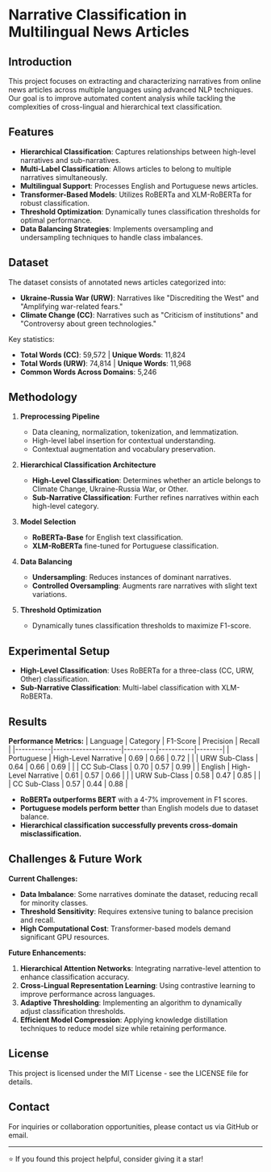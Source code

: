 # Narrative Classification in Multilingual News Articles

## Introduction
This project focuses on extracting and characterizing narratives from online news articles across multiple languages using advanced NLP techniques. Our goal is to improve automated content analysis while tackling the complexities of cross-lingual and hierarchical text classification.

## Features
- **Hierarchical Classification**: Captures relationships between high-level narratives and sub-narratives.
- **Multi-Label Classification**: Allows articles to belong to multiple narratives simultaneously.
- **Multilingual Support**: Processes English and Portuguese news articles.
- **Transformer-Based Models**: Utilizes RoBERTa and XLM-RoBERTa for robust classification.
- **Threshold Optimization**: Dynamically tunes classification thresholds for optimal performance.
- **Data Balancing Strategies**: Implements oversampling and undersampling techniques to handle class imbalances.

## Dataset
The dataset consists of annotated news articles categorized into:
- **Ukraine-Russia War (URW)**: Narratives like "Discrediting the West" and "Amplifying war-related fears."
- **Climate Change (CC)**: Narratives such as "Criticism of institutions" and "Controversy about green technologies."

Key statistics:
- **Total Words (CC)**: 59,572 | **Unique Words**: 11,824
- **Total Words (URW)**: 74,814 | **Unique Words**: 11,968
- **Common Words Across Domains**: 5,246

## Methodology
1. **Preprocessing Pipeline**
   - Data cleaning, normalization, tokenization, and lemmatization.
   - High-level label insertion for contextual understanding.
   - Contextual augmentation and vocabulary preservation.

2. **Hierarchical Classification Architecture**
   - **High-Level Classification**: Determines whether an article belongs to Climate Change, Ukraine-Russia War, or Other.
   - **Sub-Narrative Classification**: Further refines narratives within each high-level category.

3. **Model Selection**
   - **RoBERTa-Base** for English text classification.
   - **XLM-RoBERTa** fine-tuned for Portuguese classification.

4. **Data Balancing**
   - **Undersampling**: Reduces instances of dominant narratives.
   - **Controlled Oversampling**: Augments rare narratives with slight text variations.

5. **Threshold Optimization**
   - Dynamically tunes classification thresholds to maximize F1-score.

## Experimental Setup
- **High-Level Classification**: Uses RoBERTa for a three-class (CC, URW, Other) classification.
- **Sub-Narrative Classification**: Multi-label classification with XLM-RoBERTa.

## Results
**Performance Metrics:**
| Language  | Category            | F1-Score | Precision | Recall |
|-----------|---------------------|----------|-----------|--------|
| Portuguese | High-Level Narrative | 0.69     | 0.66      | 0.72   |
|           | URW Sub-Class       | 0.64     | 0.66      | 0.69   |
|           | CC Sub-Class        | 0.70     | 0.57      | 0.99   |
| English   | High-Level Narrative | 0.61     | 0.57      | 0.66   |
|           | URW Sub-Class       | 0.58     | 0.47      | 0.85   |
|           | CC Sub-Class        | 0.57     | 0.44      | 0.88   |

- **RoBERTa outperforms BERT** with a 4-7% improvement in F1 scores.
- **Portuguese models perform better** than English models due to dataset balance.
- **Hierarchical classification successfully prevents cross-domain misclassification.**

## Challenges & Future Work
**Current Challenges:**
- **Data Imbalance**: Some narratives dominate the dataset, reducing recall for minority classes.
- **Threshold Sensitivity**: Requires extensive tuning to balance precision and recall.
- **High Computational Cost**: Transformer-based models demand significant GPU resources.

**Future Enhancements:**
1. **Hierarchical Attention Networks**: Integrating narrative-level attention to enhance classification accuracy.
2. **Cross-Lingual Representation Learning**: Using contrastive learning to improve performance across languages.
3. **Adaptive Thresholding**: Implementing an algorithm to dynamically adjust classification thresholds.
4. **Efficient Model Compression**: Applying knowledge distillation techniques to reduce model size while retaining performance.

## License
This project is licensed under the MIT License - see the LICENSE file for details.

## Contact
For inquiries or collaboration opportunities, please contact us via GitHub or email.

---
⭐ If you found this project helpful, consider giving it a star!
